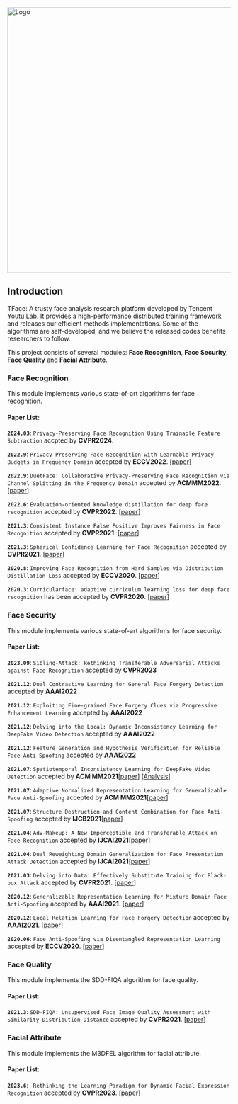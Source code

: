 <img src="recognition/doc/logo.png" title="Logo" width="600" />

## Introduction

TFace: A trusty face analysis research platform developed by Tencent Youtu Lab. It provides a high-performance distributed training framework and releases our efficient methods implementations.
Some of the algorithms are self-developed, and we believe the released codes benefits researchers to follow.

This project consists of several modules: **Face Recognition**, **Face Security**, **Face Quality** and **Facial Attribute**.

### Face Recognition
This module implements various state-of-art algorithms for face recognition.

#### Paper List:
**`2024.03`**: `Privacy-Preserving Face Recognition Using Trainable Feature Subtraction` accpted by **CVPR2024**.

**`2022.9`**: `Privacy-Preserving Face Recognition with Learnable Privacy Budgets in Frequency Domain` accepted by **ECCV2022**. 
[[paper](https://arxiv.org/abs/2207.07316)]

**`2022.9`**: `DuetFace: Collaborative Privacy-Preserving Face Recognition via Channel Splitting in the Frequency Domain` accepted by **ACMMM2022**. [[paper](https://dl.acm.org/doi/abs/10.1145/3503161.3548303)]

**`2022.6`**: `Evaluation-oriented knowledge distillation for deep face recognition` accepted by **CVPR2022**. [[paper](https://openaccess.thecvf.com/content/CVPR2022/papers/Huang_Evaluation-Oriented_Knowledge_Distillation_for_Deep_Face_Recognition_CVPR_2022_paper.pdf)]

**`2021.3`**: `Consistent Instance False Positive Improves Fairness in Face Recognition` accepted by **CVPR2021**. [[paper](https://arxiv.org/abs/2106.05519)]

**`2021.3`**: `Spherical Confidence Learning for Face Recognition` accepted by **CVPR2021**. [[paper](https://openaccess.thecvf.com/content/CVPR2021/papers/Li_Spherical_Confidence_Learning_for_Face_Recognition_CVPR_2021_paper.pdf)] 

**`2020.8`**: `Improving Face Recognition from Hard Samples via Distribution Distillation Loss` accepted by **ECCV2020**. [[paper](https://arxiv.org/abs/2002.03662)]

**`2020.3`**: `Curricularface: adaptive curriculum learning loss for deep face recognition` has been accepted by **CVPR2020**. [[paper](https://arxiv.org/abs/2004.00288)]

### Face Security
This module implements various state-of-art algorithms for face security.

#### Paper List:

**`2023.09`**:  `Sibling-Attack: Rethinking Transferable Adversarial Attacks against Face Recognition` accepted by **CVPR2023**

**`2021.12`**:  `Dual Contrastive Learning for General Face Forgery Detection` accepted by **AAAI2022**

**`2021.12`**:  `Exploiting Fine-grained Face Forgery Clues via Progressive Enhancement Learning` accepted by **AAAI2022**

**`2021.12`**:  `Delving into the Local: Dynamic Inconsistency Learning for DeepFake Video Detection` accepted by **AAAI2022**

**`2021.12`**:  `Feature Generation and Hypothesis Verification for Reliable Face Anti-Spoofing` accepted by **AAAI2022**

**`2021.07`**: `Spatiotemporal Inconsistency Learning for DeepFake Video Detection`  accepted by **ACM MM2021**[[paper](https://arxiv.org/pdf/2109.01860.pdf)] [[Analysis](https://mp.weixin.qq.com/s/UMzXD4cpK4q9GXK76dbeww)]

**`2021.07`**: `Adaptive Normalized Representation Learning for Generalizable Face Anti-Spoofing`  accepted by **ACM MM2021**[[paper](https://arxiv.org/abs/2108.02667)]

**`2021.07`**: `Structure Destruction and Content Combination for Face Anti-Spoofing`  accepted by **IJCB2021**[[paper](https://arxiv.org/abs/2107.10628)]

**`2021.04`**: `Adv-Makeup: A New Imperceptible and Transferable Attack on Face Recognition`  accepted by **IJCAI2021**[[paper](https://www.ijcai.org/proceedings/2021/0173.pdf)]

**`2021.04`**: `Dual Reweighting Domain Generalization for Face Presentation Attack Detection`  accepted by **IJCAI2021**[[paper](https://www.ijcai.org/proceedings/2021/0120.pdf)]

**`2021.03`**: `Delving into Data: Effectively Substitute Training for Black-box Attack` accepted by **CVPR2021**. [[paper](https://arxiv.org/abs/2106.05519)]

**`2020.12`**: `Generalizable Representation Learning for Mixture Domain Face Anti-Spoofing` accepted by **AAAI2021**. [[paper](https://arxiv.org/abs/2105.02453)]

**`2020.12`**: `Local Relation Learning for Face Forgery Detection` accepted by **AAAI2021**. [[paper](https://arxiv.org/abs/2105.02577)]

**`2020.06`**: `Face Anti-Spoofing via Disentangled Representation Learning` accepted by **ECCV2020**. [[paper](https://www.ecva.net/papers/eccv_2020/papers_ECCV/papers/123640630.pdf)]

### Face Quality

This module implements the SDD-FIQA algorithm for face quality.

#### Paper List:

**`2021.3`**: `SDD-FIQA: Unsupervised Face Image Quality Assessment with Similarity Distribution Distance` accepted by **CVPR2021**. [[paper](https://arxiv.org/abs/2103.05977)]

### Facial Attribute

This module implements the M3DFEL algorithm for facial attribute.

#### Paper List:

**`2023.6`**: ` Rethinking the Learning Paradigm for Dynamic Facial Expression Recognition` accepted by **CVPR2023**. [[paper](https://openaccess.thecvf.com/content/CVPR2023/papers/Wang_Rethinking_the_Learning_Paradigm_for_Dynamic_Facial_Expression_Recognition_CVPR_2023_paper.pdf)]
